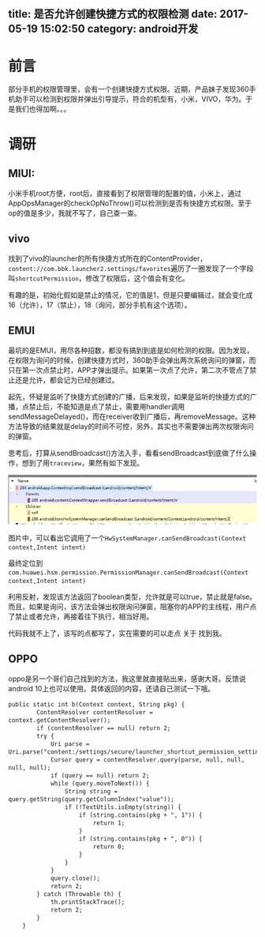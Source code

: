 title: 是否允许创建快捷方式的权限检测
date: 2017-05-19 15:02:50
category: android开发
---

# 前言
部分手机的权限管理里，会有一个创建快捷方式权限。近期，产品妹子发现360手机助手可以检测到权限并弹出引导提示，符合的机型有，小米，VIVO，华为。于是我们也得加啊。。。

# 调研

## MIUI:

小米手机root方便，root后，直接看到了权限管理的配置的值，小米上，通过AppOpsManager的checkOpNoThrow()可以检测到是否有快捷方式权限。至于op的值是多少，我就不写了，自己查一查。

## vivo
找到了vivo的launcher的所有快捷方式所在的ContentProvider，`content://com.bbk.launcher2.settings/favorites`遍历了一圈发现了一个字段叫`shortcutPermission`，修改了权限后，这个值会有变化。

有趣的是，初始化假如是禁止的情况，它的值是1，但是只要编辑过，就会变化成16（允许），17（禁止），18（询问，部分手机有这个选项）。

<!-- more -->

## EMUI

最坑的是EMUI，用尽各种招数，都没有搞到到底是如何检测的权限。因为发现，在权限为询问的时候，创建快捷方式时，360助手会弹出两次系统询问的弹窗，而只在第一次点禁止时，APP才弹出提示。如果第一次点了允许，第二次不管点了禁止还是允许，都会记为已经创建过。

起先，怀疑是监听了快捷方式创建的广播，后来发现，如果是监听的快捷方式的广播，点禁止后，不能知道是点了禁止，需要用handler调用sendMessageDelayed()，而在receiver收到广播后，再removeMessage。这种方法导致的结果就是delay的时间不可控，另外，其实也不需要弹出两次权限询问的弹窗。

思考后，打算从sendBroadcast()方法入手，看看sendBroadcast到底做了什么操作，想到了用`traceview`，果然有如下发现。

![](/image/20170519/huawei-permission.jpg)

图片中，可以看出它调用了一个`HwSystemManager.canSendBroadcast(Context context,Intent intent)`

最终定位到
`com.huawei.hsm.permission.PermissionManager.canSendBroadcast(Context context,Intent intent)`

利用反射，发现该方法返回了boolean类型，允许就是可以true，禁止就是false。而且，如果是询问，该方法会弹出权限询问弹窗，阻塞你的APP的主线程，用户点了禁止或者允许，再接着往下执行，相当好用。

代码我就不上了，该写的点都写了，实在需要的可以走点 关于 找到我。



## OPPO

oppo是另一个哥们自己找到的方法，我这里就直接贴出来，感谢大哥。反馈说android 10上也可以使用。具体返回的内容，还请自己测试一下哦。

```
public static int b(Context context, String pkg) {
        ContentResolver contentResolver = context.getContentResolver();
        if (contentResolver == null) return 2;
        try {
            Uri parse = Uri.parse("content:/settings/secure/launcher_shortcut_permission_settings");
            Cursor query = contentResolver.query(parse, null, null, null, null);
            if (query == null) return 2;
            while (query.moveToNext()) {
                String string = query.getString(query.getColumnIndex("value"));
                if (!TextUtils.isEmpty(string)) {
                    if (string.contains(pkg + ", 1")) {
                        return 1;
                    }
                    if (string.contains(pkg + ", 0")) {
                        return 0;
                    }
                }
            }
            query.close();
            return 2;
        } catch (Throwable th) {
            th.printStackTrace();
            return 2;
        }
    }
```

